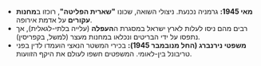 - **מאי 1945:** גרמניה נכנעת. ניצולי השואה, שכונו **"שארית הפליטה"**, רוכזו ב**מחנות עקורים** על אדמת אירופה.
- רבים מהם ניסו לעלות לארץ ישראל במסגרת ה**העפלה** (עלייה בלתי-לגאלית), אך נתפסו על ידי הבריטים ונכלאו במחנות מעצר (למשל, בקפריסין).
- **משפטי נירנברג (החל מנובמבר 1945):** בכירי המשטר הנאצי הועמדו לדין בפני טריבונל בין-לאומי. המשפטים חשפו לעולם את היקף הזוועות.
